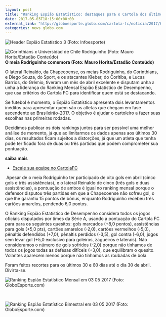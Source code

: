 ```yaml
---
layout: post
title: "Ranking Espião Estatístico: destaques para o Cartola dos últimos 30 e 60 dias"
date: 2017-05-03T18:15:00+00:00
external_link: "http://globoesporte.globo.com/cartola-fc/noticia/2017/05/ranking-espiao-estatistico-destaques-para-o-cartola-dos-ultimos-30-e-60-dias.html"
categories: news globo.com
---
```

 ![Header Espião Estatístico 3 (Foto: Infoesporte)](http://s2.glbimg.com/k1TfjeY8ikkY_MHGQ-xKEcbthkU=/0x0:689x103/689x103/s.glbimg.com/es/ge/f/original/2014/05/01/header-espiao-estatistico-3.jpg "Header Espião Estatístico 3 (Foto: Infoesporte)")  

 ![Corinthians x Universidad de Chile Rodriguinho (Foto: Mauro Horita/Estadão Conteúdo)](http://s2.glbimg.com/LgxtNwOFr3X-_5tizmRegiSF3bA=/341x0:1050x867/400x489/s.glbimg.com/es/ge/f/original/2017/04/05/age20170405239.jpg "Corinthians x Universidad de Chile Rodriguinho (Foto: Mauro Horita/Estadão Conteúdo)")**O meia Rodriguinho comemora (Foto: Mauro Horita/Estadão Conteúdo)**

O lateral Reinaldo, da Chapecoense, os meias Rodriguinho, do Corinthians, e Diego Souza, do Sport, e os atacantes Kleber, do Coritiba, e Lucas Barrios, do Grêmio, tiveram um mês de abril excelente e disputam unha a unha a liderança do Ranking Mensal Espião Estatístico de Desempenho, que usa critérios do Cartola FC para identificar quem está se destacando.

Se futebol é momento, o Espião Estatístico apresenta dois levantamentos inéditos para apresentar quem são os atletas que chegam em fase ascendente ao Brasileirão-2017. O objetivo é ajudar o cartoleiro a fazer suas escolhas nas primeiras rodadas.

Decidimos publicar os dois rankings juntos para ser possível uma melhor análise de momento, já que ao limitarmos os dados apenas aos últimos 30 dias, os resultados ficam sujeitos a distorções, já que um atleta que tenha pode ter ficado fora de duas ou três partidas que podem comprometer sua pontuação.

**saiba mais**
- [Escale sua equipe no CartolaFC](http://globoesporte.globo.com/cartola-fc/index2.html)

&nbsp;Apesar de o meia Rodriguinho ter participado de oito gols em abril (cinco gols e três assistências), e o lateral Reinaldo de cinco (três gols e duas assistências), a pontuação de ambos é igual no ranking mensal porque o defensor disputou três partidas em que a Chapecoense não sofreu gol, o que lhe garantiu 15 pontos de bônus, enquanto Rodriguinho recebeu três cartões amarelos, pendendo 6,0 pontos.

O Ranking Espião Estatístico de Desempenho considera todos os jogos oficiais disputados por times da Série A, usando a pontuação do Cartola FC para para os seguintes quesitos: gols marcados (+8,0 pontos), assistências para gols (+5,0 pts), cartões amarelos (-2,0), cartões vermelhos (-5,0), pênaltis defendidos (+7,0), pênaltis perdidos (-3,5), gol contra (-6,0), jogos sem levar gol (+5,0 exclusivo para goleiros, zagueiros e laterais). Não consideramos o número de gols sofridos (-2,0) porque não tínhamos de todos os jogos todas as defesas difíceis (+3,0), que equilibram o quesito. Volantes aparecem menos porque não tínhamos as roubadas de bola.

Foram feitos recortes para os últimos 30 e 60 dias até o dia 30 de abril. Divirta-se.

 ![Ranking Espião Estatístico Mensal em 03 05 2017 (Foto: GloboEsporte.com)](http://s2.glbimg.com/-4miuKD73X27QvJxZwca76JIcyw=/0x0:345x1274/310x1145/s.glbimg.com/es/ge/f/original/2017/05/03/tabela1_6.png "Ranking Espião Estatístico Mensal em 03 05 2017 (Foto: GloboEsporte.com)")  

&nbsp;

 ![Ranking Espião Estatístico Bimestral em 03 05 2017 (Foto: GloboEsporte.com)](http://s2.glbimg.com/aB55-BCYj-4uMED8im5-zFov5KM=/0x0:346x1424/310x1276/s.glbimg.com/es/ge/f/original/2017/05/03/tabela1_5.png "Ranking Espião Estatístico Bimestral em 03 05 2017 (Foto: GloboEsporte.com)")  

